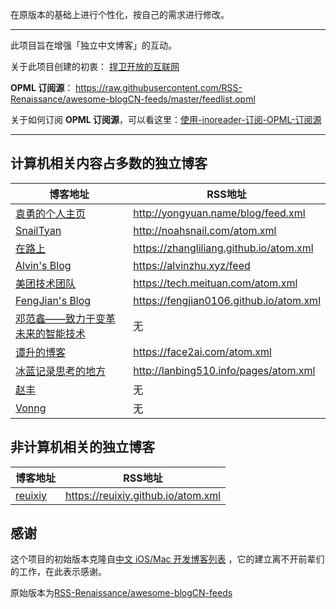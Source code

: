 在原版本的基础上进行个性化，按自己的需求进行修改。

---

此项目旨在增强「独立中文博客」的互动。

关于此项目创建的初衷： [捍卫开放的互联网](http://www.xianmin.org/post/defend-the-open-internet/)

**OPML 订阅源**： https://raw.githubusercontent.com/RSS-Renaissance/awesome-blogCN-feeds/master/feedlist.opml

关于如何订阅 **OPML 订阅源**，可以看这里：[使用-inoreader-订阅-OPML-订阅源](https://github.com/RSS-Renaissance/RSSR-Docs-CN/blob/master/01-%E4%BD%BF%E7%94%A8-inoreader-%E8%AE%A2%E9%98%85-OPML-%E8%AE%A2%E9%98%85%E6%BA%90.md)

---

## 计算机相关内容占多数的独立博客

博客地址 | RSS地址
----- | -----
[袁勇的个人主页](<http://yongyuan.name/blog/>) | http://yongyuan.name/blog/feed.xml 
[SnailTyan](http://noahsnail.com/) | http://noahsnail.com/atom.xml 
[在路上](https://zhangliliang.github.io/) | https://zhangliliang.github.io/atom.xml 
[Alvin's Blog](https://alvinzhu.xyz/)|https://alvinzhu.xyz/feed
[美团技术团队](https://tech.meituan.com/)|https://tech.meituan.com/atom.xml
[FengJian's Blog](https://fengjian0106.github.io/)|https://fengjian0106.github.io/atom.xml
[邓范鑫——致力于变革未来的智能技术](http://www.dengfanxin.cn/)|无
[谭升的博客](https://face2ai.com/)|https://face2ai.com/atom.xml
[冰蓝记录思考的地方](http://lanbing510.info/)|http://lanbing510.info/pages/atom.xml
[赵丰](https://zhaofeng-shu33.github.io/)|无
[Vonng](https://vonng.com/)|无


## 非计算机相关的独立博客

博客地址 | RSS地址
----- | -----
[reuixiy](https://reuixiy.github.io/)|https://reuixiy.github.io/atom.xml

## 感谢

这个项目的初始版本克隆自[中文 iOS/Mac 开发博客列表](https://github.com/tangqiaoboy/iOSBlogCN) ，它的建立离不开前辈们的工作，在此表示感谢。

原始版本为[RSS-Renaissance/awesome-blogCN-feeds](https://github.com/RSS-Renaissance/awesome-blogCN-feeds)
